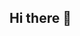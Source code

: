 ## Hi there 👋

<!--
**Jxinyi3/Jxinyi3** is a ✨ _special_ ✨ repository because its `README.md` (this file) appears on your GitHub profile.

Here are some ideas to get you started:

- 🔭 I’m currently working on Data Science

-->
